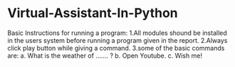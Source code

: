 # Virtual-Assistant-In-Python
Basic Instructions for running a program:
  1.All modules shound be installed in the users system before running a program given in the report.
  2.Always click play button while giving a command.
  3.some of the basic commands are: a. What is the weather of ....... ? b. Open Youtube. c. Wish me!
